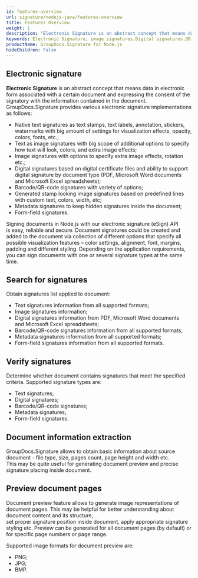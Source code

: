 ```yaml
---
id: features-overview
url: signature/nodejs-java/features-overview
title: Features Overview
weight: 1
description: "Electronic Signature is an abstract concept that means data in electronic form associated with a certain document and expressing the consent of the signatory with the information contained in the document."
keywords: Electronic Signature, image signatures,Digital signatures,QR-code signatures 
productName: GroupDocs.Signature for Node.js
hideChildren: False
---
```

## Electronic signature

**Electronic Signature** is an abstract concept that means data in electronic form associated with a certain document and expressing the consent of the signatory with the information contained in the document.
GroupDocs.Signature provides various electronic signature implementations as follows:

* Native text signatures as text stamps, text labels, annotation, stickers, watermarks with big amount of settings for visualization effects, opacity, colors, fonts, etc.;
* Text as image signatures with big scope of additional options to specify how text will look, colors, and extra image effects;
* Image signatures with options to specify extra image effects, rotation etc.;
* Digital signatures based on digital certificate files and ability to support digital signature by document type (PDF, Microsoft Word documents and Microsoft Excel spreadsheets);
* Barcode/QR-code signatures with variety of options;
* Generated stamp looking image signatures based on predefined lines with custom text, colors, width, etc;
* Metadata signatures to keep hidden signatures inside the document;
* Form-field signatures.

Signing documents in Node.js with our electronic signature (eSign) API is easy, reliable and secure. Document signatures could be created and added to the document via collection of different options that specify all possible visualization features – color settings, alignment, font, margins, padding and different styling. Depending on the application requirements, you can sign documents with one or several signature types at the same time.

## Search for signatures

Obtain signatures list applied to document:

* Text signatures information from all supported formats;
* Image signatures information;
* Digital signatures information from PDF, Microsoft Word documents and Microsoft Excel spreadsheets;
* Barcode/QR-code signatures information from all supported formats;
* Metadata signatures information from all supported formats;
* Form-field signatures information from all supported formats.

## Verify signatures

Determine whether document contains signatures that meet the specified criteria.
Supported signature types are:

* Text signatures;
* Digital signatures;
* Barcode/QR-code signatures;
* Metadata signatures;
* Form-field signatures.

## Document information extraction

GroupDocs.Signature allows to obtain basic information about source document - file type, size, pages count, page height and width etc.  
This may be quite useful for generating document preview and precise signature placing inside document.

## Preview document pages

Document preview feature allows to generate image representations of document pages. This may be helpful for better understanding about document content and its structure,  
set proper signature position inside document, apply appropriate signature styling etc. Preview can be generated for all document pages (by default) or for specific page numbers or page range.

Supported image formats for document preview are:

* PNG;
* JPG;
* BMP.
